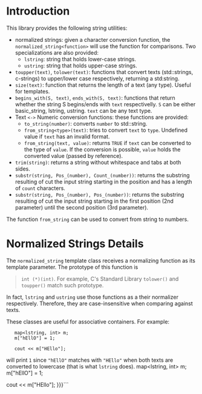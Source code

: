 # Introduction #

This library provides the following string utilities:
  * normalized strings: given a character conversion function, the `normalized_string<function>` will use the function for comparisons. Two specializations are also provided:
    * `lstring`: string that holds lower-case strings.
    * `ustring`: string that holds upper-case strings.
  * `toupper(text)`, `tolower(text)`: functions that convert texts (std::strings, c-strings) to upper/lower case respectively, returning a std:string.
  * `size(text)`: function that returns the length of a text (any type). Useful for templates.
  * `begins_with(S, text)`, `ends_with(S, text)`: functions that return whether the string S begins/ends with `text` respectivelly. `S` can be either basic\_string, lstring, ustring. `text` can be any text type.
  * Text `<->` Numeric conversion functions: these functions are provided:
    * `to_string(number)`: converts `number` to std::string.
    * `from_string<type>(text)`: tries to convert `text` to `type`. Undefined value if `text` has an invalid format.
    * `from_string(text, value)`: returns `TRUE` if `text` can be converted to the type of `value`. If the conversion is possible, `value` holds the converted value (passed by reference).
  * `trim(string)`: returns a string without whitespace and tabs at both sides.
  * `substr(string, Pos_(number), Count_(number))`: returns the substring resulting of cut the input string starting in the position and has a length of `count` characters.
  * `substr(string, Pos_(number), Pos_(number))`: returns the substring resulting of cut the input string starting in the first position (2nd parameter) until the second position (3rd parameter).

The function `from_string` can be used to convert from string to numbers.

# Normalized Strings Details #

The `normalized_string` template class receives a normalizing function as its template parameter. The prototype of this function is
> `int (*)(int)`.
For example, C's Standard Library `tolower()` and `toupper()` match such prototype.

In fact, `lstring` and `ustring` use those functions as a their normalizer respectively. Therefore, they are case-insensitive when comparing against texts.

These classes are useful for associative containers. For example:
```
   map<lstring, int> m;
   m["hEllO"] = 1;

   cout << m["HEllo"];
```
will print `1` since `"hEllO"` matches with `"HEllo"` when both texts are converted to lowercase (that is what `lstring` does).   map<lstring, int> m;
   m["hEllO"] = 1;

   cout << m["HEllo"];
}}}```
